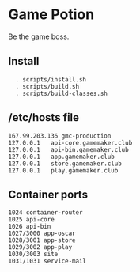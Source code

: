 # Game Potion
Be the game boss.

## Install
```
  . scripts/install.sh
  . scripts/build.sh
  . scripts/build-classes.sh
```

## /etc/hosts file
```
167.99.203.136 gmc-production
127.0.0.1	api-core.gamemaker.club
127.0.0.1	api-bin.gamemaker.club
127.0.0.1	app.gamemaker.club
127.0.0.1	store.gamemaker.club
127.0.0.1	play.gamemaker.club
```

## Container ports
```
1024 container-router
1025 api-core
1026 api-bin
1027/3000 app-oscar
1028/3001 app-store
1029/3002 app-play
1030/3003 site
1031/1031 service-mail
```

